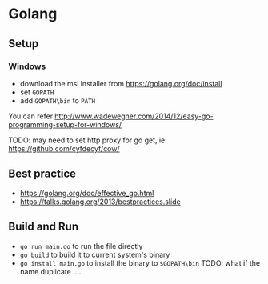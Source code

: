 # Golang

## Setup

### Windows

- download the msi installer from https://golang.org/doc/install
- set `GOPATH` 
- add `GOPATH\bin` to `PATH`

You can refer http://www.wadewegner.com/2014/12/easy-go-programming-setup-for-windows/

TODO: may need to set http proxy for go get, ie: https://github.com/cyfdecyf/cow/

## Best practice

- https://golang.org/doc/effective_go.html
- https://talks.golang.org/2013/bestpractices.slide


## Build and Run

- `go run main.go` to run the file directly
- `go build` to build it to current system's binary
- `go install main.go` to install the binary to `$GOPATH\bin` TODO: what if the name duplicate ....
